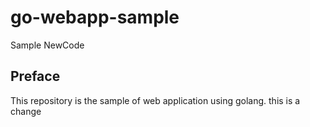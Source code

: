 # go-webapp-sample

Sample
NewCode

## Preface
This repository is the sample of web application using golang.
this is a change
